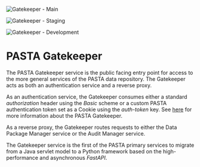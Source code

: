 ![Gatekeeper](https://github.com/PASTAplus/Gatekeeper/actions/workflows/gatekeeper-build.yml/badge.svg?branch=${main}) - Main

![Gatekeeper](https://github.com/PASTAplus/Gatekeeper/actions/workflows/gatekeeper-build.yml/badge.svg?branch=${staging}) - Staging

![Gatekeeper](https://github.com/PASTAplus/Gatekeeper/actions/workflows/gatekeeper-build.yml/badge.svg?branch=${development}) - Development


# PASTA Gatekeeper

The PASTA Gatekeeper service is the public facing entry point for access to the
more general services of the PASTA data repository. The Gatekeeper acts as 
both an authentication service and a reverse proxy.

As an authentication service, the Gatekeeper consumes either a standard
*authorization* header using the *Basic* scheme or a custom PASTA authentication
token set as a Cookie using the *auth-token* key. See
[here](https://pastaplus-core.readthedocs.io/en/latest/doc_tree/pasta_design/gatekeeper.html) for more 
information about the PASTA Gatekeeper.

As a reverse proxy, the Gatekeeper routes requests to either the Data Package
Manager service or the Audit Manager service.

The Gatekeeper service is the first of the PASTA primary services to migrate
from a Java servlet model to a Python framework based on the high-performance
and asynchronous *FastAPI*.
